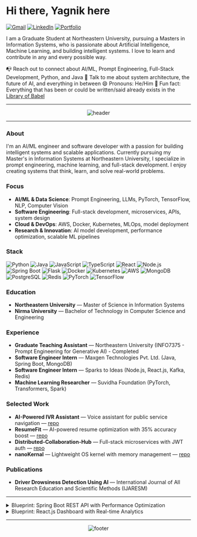 # Hi there, Yagnik here

[![Gmail](https://img.shields.io/badge/Gmail-D14836?style=for-the-badge&logo=gmail&logoColor=white)](mailto:yagnik.pavagadhi06@gmail.com)
[![LinkedIn](https://img.shields.io/badge/LinkedIn-0077B5?style=for-the-badge&logo=linkedin&logoColor=white)](https://www.linkedin.com/in/yagnikpavagadhi)
[![Portfolio](https://img.shields.io/badge/Portfolio-FF6B6B?style=for-the-badge&logo=portfolio&logoColor=white)](https://www.yagnikpavagadhi.com)

I am a Graduate Student at Northeastern University, pursuing a Masters in Information Systems, who is passionate about Artificial Intelligence, Machine Learning, and building intelligent systems. I love to learn and contribute in any and every possible way.

📭 Reach out to connect about AI/ML, Prompt Engineering, Full-Stack Development, Python, and Java
💬 Talk to me about system architecture, the future of AI, and everything in between
😄 Pronouns: He/Him
👾 Fun fact: Everything that has been or could be written/said already exists in the [Library of Babel](https://libraryofbabel.info)

---

<div align="center">
  <img src="https://readme-typing-svg.herokuapp.com?font=Fira+Code&weight=700&size=24&pause=900&color=00D4FF&center=true&vCenter=true&width=780&lines=Hi,+I+am+Yagnik+Pavagadhi;AI%2FML+Engineer+%E2%80%A2+Software+Engineer+%E2%80%A2+Full+Stack;Building+intelligent+systems+and+scalable+solutions" alt="header" />
</div>

---

### About
I'm an AI/ML engineer and software developer with a passion for building intelligent systems and scalable applications. Currently pursuing my Master's in Information Systems at Northeastern University, I specialize in prompt engineering, machine learning, and full-stack development. I enjoy creating systems that think, learn, and solve real-world problems.

### Focus
- **AI/ML & Data Science**: Prompt Engineering, LLMs, PyTorch, TensorFlow, NLP, Computer Vision
- **Software Engineering**: Full-stack development, microservices, APIs, system design
- **Cloud & DevOps**: AWS, Docker, Kubernetes, MLOps, model deployment
- **Research & Innovation**: AI model development, performance optimization, scalable ML pipelines

### Stack
![Python](https://img.shields.io/badge/Python-3776AB?logo=python&logoColor=white)
![Java](https://img.shields.io/badge/Java-ED8B00?logo=openjdk&logoColor=white)
![JavaScript](https://img.shields.io/badge/JavaScript-F7DF1E?logo=javascript&logoColor=black)
![TypeScript](https://img.shields.io/badge/TypeScript-3178C6?logo=typescript&logoColor=white)
![React](https://img.shields.io/badge/React-20232A?logo=react&logoColor=61DAFB)
![Node.js](https://img.shields.io/badge/Node.js-339933?logo=nodedotjs&logoColor=white)
![Spring Boot](https://img.shields.io/badge/Spring_Boot-6DB33F?logo=springboot&logoColor=white)
![Flask](https://img.shields.io/badge/Flask-000000?logo=flask&logoColor=white)
![Docker](https://img.shields.io/badge/Docker-2496ED?logo=docker&logoColor=white)
![Kubernetes](https://img.shields.io/badge/Kubernetes-326CE5?logo=kubernetes&logoColor=white)
![AWS](https://img.shields.io/badge/AWS-232F3E?logo=amazon-aws&logoColor=white)
![MongoDB](https://img.shields.io/badge/MongoDB-4EA94B?logo=mongodb&logoColor=white)
![PostgreSQL](https://img.shields.io/badge/PostgreSQL-4169E1?logo=postgresql&logoColor=white)
![Redis](https://img.shields.io/badge/Redis-DC382D?logo=redis&logoColor=white)
![PyTorch](https://img.shields.io/badge/PyTorch-EE4C2C?logo=pytorch&logoColor=white)
![TensorFlow](https://img.shields.io/badge/TensorFlow-FF6F00?logo=tensorflow&logoColor=white)

### Education
- **Northeastern University** — Master of Science in Information Systems
- **Nirma University** — Bachelor of Technology in Computer Science and Engineering

### Experience
- **Graduate Teaching Assistant** — Northeastern University (INFO7375 - Prompt Engineering for Generative AI) - Completed
- **Software Engineer Intern** — Maxgen Technologies Pvt. Ltd. (Java, Spring Boot, MongoDB)
- **Software Engineer Intern** — Sparks to Ideas (Node.js, React.js, Kafka, Redis)
- **Machine Learning Researcher** — Suvidha Foundation (PyTorch, Transformers, Spark)

### Selected Work
- **AI-Powered IVR Assistant** — Voice assistant for public service navigation — [repo](https://github.com/yagnik-10/AI-agent-for-Public-Service-Navigation)
- **ResumeFit** — AI-powered resume optimization with 35% accuracy boost — [repo](https://github.com/yagnik-10/ResumeFit)
- **Distributed-Collaboration-Hub** — Full-stack microservices with JWT auth — [repo](https://github.com/yagnik-10/Distributed-Collaboration-Hub)
- **nanoKernal** — Lightweight OS kernel with memory management — [repo](https://github.com/yagnik-10/nanoKernal)

### Publications
- **Driver Drowsiness Detection Using AI** — International Journal of All Research Education and Scientific Methods (IJARESM)

---

<details>
<summary>Blueprint: Spring Boot REST API with Performance Optimization</summary>

```java
@RestController
@RequestMapping("/api/clients")
public class ClientController {
    
    @Autowired
    private ClientService clientService;
    
    @GetMapping("/{id}")
    public ResponseEntity<Client> getClient(@PathVariable String id) {
        // Optimized query with caching
        Client client = clientService.findByIdWithCache(id);
        return ResponseEntity.ok(client);
    }
    
    @PostMapping
    public ResponseEntity<Client> createClient(@RequestBody Client client) {
        // Validation and business logic
        Client saved = clientService.save(client);
        return ResponseEntity.status(HttpStatus.CREATED).body(saved);
    }
}
```
</details>

<details>
<summary>Blueprint: React.js Dashboard with Real-time Analytics</summary>

```javascript
import React, { useState, useEffect } from 'react';
import { LineChart, Line, XAxis, YAxis, CartesianGrid, Tooltip } from 'recharts';

const AnalyticsDashboard = () => {
    const [data, setData] = useState([]);
    
    useEffect(() => {
        // Real-time data fetching with WebSocket
        const ws = new WebSocket('ws://localhost:8080/analytics');
        ws.onmessage = (event) => {
            setData(JSON.parse(event.data));
        };
        
        return () => ws.close();
    }, []);
    
    return (
        <div className="dashboard">
            <h2>Real-time Analytics</h2>
            <LineChart width={600} height={300} data={data}>
                <CartesianGrid strokeDasharray="3 3" />
                <XAxis dataKey="time" />
                <YAxis />
                <Tooltip />
                <Line type="monotone" dataKey="value" stroke="#8884d8" />
            </LineChart>
        </div>
    );
};
```
</details>

---

<div align="center">
  <img src="https://readme-typing-svg.herokuapp.com?font=Fira+Code&weight=600&size=18&pause=1200&color=00D4FF&center=true&vCenter=true&width=720&lines=Open+to+AI%2FML+Engineering+%2C+Software+Engineering+%2C+and+Data+Engineering+roles" alt="footer" />
</div>

